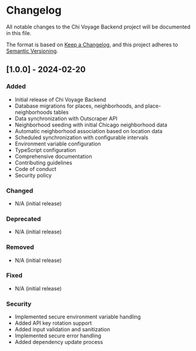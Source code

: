 # Changelog

All notable changes to the Chi Voyage Backend project will be documented in this file.

The format is based on [Keep a Changelog](https://keepachangelog.com/en/1.0.0/),
and this project adheres to [Semantic Versioning](https://semver.org/spec/v2.0.0.html).

## [1.0.0] - 2024-02-20

### Added
- Initial release of Chi Voyage Backend
- Database migrations for places, neighborhoods, and place-neighborhoods tables
- Data synchronization with Outscraper API
- Neighborhood seeding with initial Chicago neighborhood data
- Automatic neighborhood association based on location data
- Scheduled synchronization with configurable intervals
- Environment variable configuration
- TypeScript configuration
- Comprehensive documentation
- Contributing guidelines
- Code of conduct
- Security policy

### Changed
- N/A (initial release)

### Deprecated
- N/A (initial release)

### Removed
- N/A (initial release)

### Fixed
- N/A (initial release)

### Security
- Implemented secure environment variable handling
- Added API key rotation support
- Added input validation and sanitization
- Implemented secure error handling
- Added dependency update process 